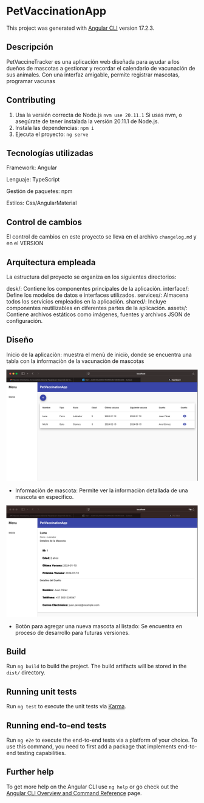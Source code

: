# PetVaccinationApp

This project was generated with [Angular CLI](https://github.com/angular/angular-cli) version 17.2.3.

## Descripción

PetVaccineTracker es una aplicación web diseñada para ayudar a los dueños de mascotas a gestionar y recordar el calendario de vacunación de sus animales. Con una interfaz amigable, permite registrar mascotas, programar vacunas

## Contributing

1. Usa la versión correcta de Node.js
`nvm use 20.11.1` Si usas nvm, o asegúrate de tener instalada la versión 20.11.1 de Node.js.
2. Instala las dependencias:
`npm i`
3. Ejecuta el proyecto:
`ng serve`

## Tecnologías utilizadas

Framework: Angular

Lenguaje: TypeScript

Gestión de paquetes: npm

Estilos: Css/AngularMaterial

## Control de cambios

El control de cambios en este proyecto se lleva en el archivo `changelog.md` y en el VERSION

## Arquitectura empleada

La estructura del proyecto se organiza en los siguientes directorios:

desk/: Contiene los componentes principales de la aplicación.
interface/: Define los modelos de datos e interfaces utilizados.
services/: Almacena todos los servicios empleados en la aplicación.
shared/: Incluye componentes reutilizables en diferentes partes de la aplicación.
assets/: Contiene archivos estáticos como imágenes, fuentes y archivos JSON de configuración.

## Diseño

Inicio de la aplicaciòn: muestra el menù de iniciò, donde se encuentra una tabla con la informaciòn de la vacunaciòn de mascotas

![Home](./src/assets/images/home.png)

- Informaciòn de mascota: Permite ver la informaciòn detallada de una mascota en especifico.

![Home](./src/assets/images/pet-profile.png)

- Botòn para agregar una nueva mascota al listado: Se encuentra en proceso de desarrollo para futuras versiones.


## Build

Run `ng build` to build the project. The build artifacts will be stored in the `dist/` directory.

## Running unit tests

Run `ng test` to execute the unit tests via [Karma](https://karma-runner.github.io).

## Running end-to-end tests

Run `ng e2e` to execute the end-to-end tests via a platform of your choice. To use this command, you need to first add a package that implements end-to-end testing capabilities.

## Further help

To get more help on the Angular CLI use `ng help` or go check out the [Angular CLI Overview and Command Reference](https://angular.io/cli) page.
